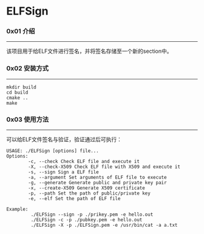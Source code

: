 # ELFSign

### 0x01 介绍

---
该项目用于给ELF文件进行签名，并将签名存储至一个新的section中。

### 0x02 安装方式

---
```shell script
mkdir build
cd build
cmake ..
make
```

### 0x03 使用方法

---
可以给ELF文件签名与验证，验证通过后可执行：
```usage
USAGE: ./ELFSign [options] file...
Options:
        -c, --check Check ELF file and execute it
        -X, --check-X509 Check ELF file with X509 and execute it
        -s, --sign Sign a ELF file
        -a, --argument Set arguments of ELF file to execute
        -g, --generate Generate public and private key pair
        -x, --create-X509 Generate X509 certificate
        -p, --path Set the path of public/private key
        -e, --elf Set the path of ELF file

Example:
         ./ELFSign --sign -p ./prikey.pem -e hello.out
         ./ELFSign -c -p ./pubkey.pem -e hello.out
         ./ELFSign -X -p ./ELFSign.pem -e /usr/bin/cat -a a.txt
```
